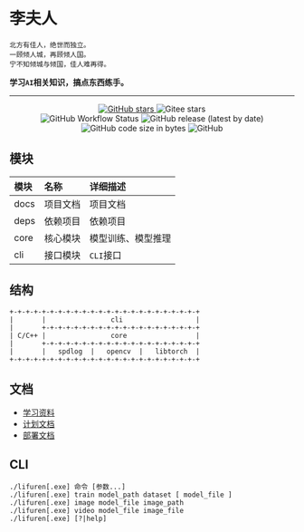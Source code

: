 # 李夫人

```
北方有佳人，绝世而独立。
一顾倾人城，再顾倾人国。
宁不知倾城与倾国，佳人难再得。
```

**学习`AI`相关知识，搞点东西练手。**

----

<p align="center">
    <a target="_blank" href="https://starchart.cc/acgist/lifuren">
        <img alt="GitHub stars" src="https://img.shields.io/github/stars/acgist/lifuren?style=flat-square&label=Github%20stars&color=crimson" />
    </a>
    <img alt="Gitee stars" src="https://img.shields.io/badge/dynamic/json?style=flat-square&label=Gitee%20stars&color=crimson&url=https://gitee.com/api/v5/repos/acgist/lifuren&query=$.stargazers_count&cacheSeconds=3600" />
    <br />
    <img alt="GitHub Workflow Status" src="https://img.shields.io/github/actions/workflow/status/acgist/lifuren/build.yml?style=flat-square&branch=master" />
    <img alt="GitHub release (latest by date)" src="https://img.shields.io/github/v/release/acgist/lifuren?style=flat-square&color=orange" />
    <img alt="GitHub code size in bytes" src="https://img.shields.io/github/languages/code-size/acgist/lifuren?style=flat-square&color=blue" />
    <img alt="GitHub" src="https://img.shields.io/github/license/acgist/lifuren?style=flat-square&color=blue" />
</p>

## 模块

|模块|名称|详细描述|
|:--|:--|:--|
|docs|项目文档|项目文档|
|deps|依赖项目|依赖项目|
|core|核心模块|模型训练、模型推理|
|cli|接口模块|`CLI`接口|

## 结构

```
+-+-+-+-+-+-+-+-+-+-+-+-+-+-+-+-+-+-+-+-+-+-+-+
|       |                cli                  |
|       +-+-+-+-+-+-+-+-+-+-+-+-+-+-+-+-+-+-+-+
| C/C++ |                core                 |
|       +-+-+-+-+-+-+-+-+-+-+-+-+-+-+-+-+-+-+-+
|       |   spdlog  |   opencv  |   libtorch  |
+-+-+-+-+-+-+-+-+-+-+-+-+-+-+-+-+-+-+-+-+-+-+-+
```

## 文档

* [学习资料](./docs/AI.md)
* [计划文档](./docs/TODO.md)
* [部署文档](./docs/Deploy.md)

## CLI

```
./lifuren[.exe] 命令 [参数...]
./lifuren[.exe] train model_path dataset [ model_file ]
./lifuren[.exe] image model_file image_path
./lifuren[.exe] video model_file image_file
./lifuren[.exe] [?|help]
```
